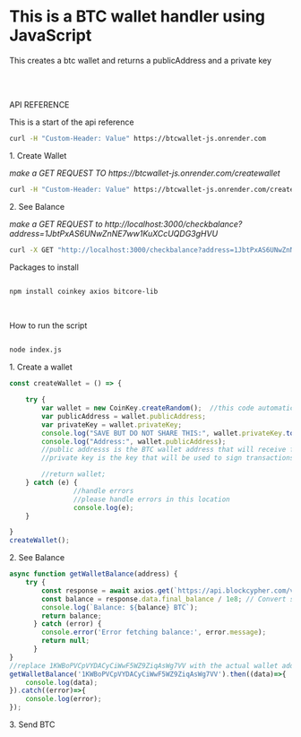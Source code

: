 <h1>This is a BTC wallet handler using JavaScript</h1>
<p>This creates a btc wallet and returns a publicAddress and a private key</p><br/>
<br/>
<p>API REFERENCE </p>

<caption> 
This is a start of the api reference
</caption>

```sh
curl -H "Custom-Header: Value" https://btcwallet-js.onrender.com
```


<p>1. Create Wallet</p>
<i>make a GET REQUEST TO https://btcwallet-js.onrender.com/createwallet</i>

```sh
curl -H "Custom-Header: Value" https://btcwallet-js.onrender.com/createwallet
```

<p>2. See Balance</p>
<i>make a GET REQUEST to http://localhost:3000/checkbalance?address=1JbtPxAS6UNwZnNE7ww1KuXCcUQDG3gHVU</i>

```sh
curl -X GET "http://localhost:3000/checkbalance?address=1JbtPxAS6UNwZnNE7ww1KuXCcUQDG3gHVU"
```

<p>Packages to install</p>

```bash

npm install coinkey axios bitcore-lib

```
<br/>
<p>How to run the script</p>

```bash

node index.js

```

<p>1. Create a wallet </p>

```js
const createWallet = () => {

    try {
        var wallet = new CoinKey.createRandom();  //this code automatically creates a new wallet address and returns a private key and public address
        var publicAddress = wallet.publicAddress;
        var privateKey = wallet.privateKey;
        console.log("SAVE BUT DO NOT SHARE THIS:", wallet.privateKey.toString('hex'));
        console.log("Address:", wallet.publicAddress);
        //public addresss is the BTC wallet address that will receive funds
        //private key is the key that will be used to sign transactions - more like a password, please store securely

        //return wallet;
    } catch (e) {
                //handle errors
                //please handle errors in this location 
                console.log(e);
    }

}
createWallet();
```
<p>2. See Balance</p>

```js
async function getWalletBalance(address) {
    try {
        const response = await axios.get(`https://api.blockcypher.com/v1/btc/main/addrs/${address}`);
        const balance = response.data.final_balance / 1e8; // Convert satoshis to BTC
        console.log(`Balance: ${balance} BTC`);
        return balance;
      } catch (error) {
        console.error('Error fetching balance:', error.message);
        return null;
      }
}
//replace 1KWBoPVCpVYDACyCiWwF5WZ9ZiqAsWg7VV with the actual wallet address
getWalletBalance('1KWBoPVCpVYDACyCiWwF5WZ9ZiqAsWg7VV').then((data)=>{
    console.log(data);
}).catch((error)=>{ 
    console.log(error);
});
```

<p>3. Send BTC </p>
